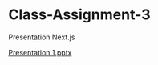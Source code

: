 # Class-Assignment-3
Presentation Next.js


[Presentation 1.pptx](https://github.com/user-attachments/files/18790030/Presentation.1.pptx)
